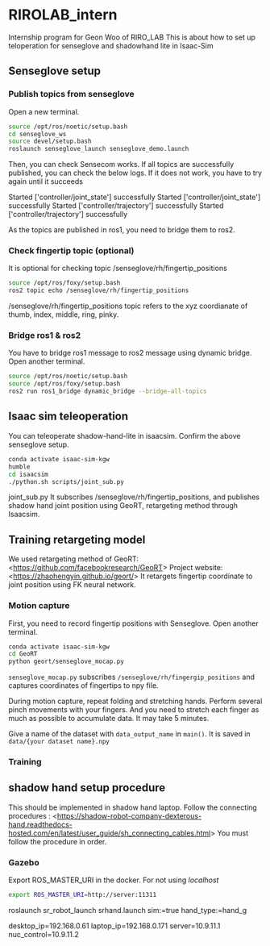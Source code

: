 # RIROLAB_intern
Internship program for Geon Woo of RIRO_LAB
This is about how to set up teloperation for senseglove and shadowhand lite in Isaac-Sim

## Senseglove setup

### Publish topics from senseglove
Open a new terminal.

```bash
source /opt/ros/noetic/setup.bash
cd senseglove_ws
source devel/setup.bash
roslaunch senseglove_launch senseglove_demo.launch
```

Then, you can check Sensecom works. If all topics are successfully published, you can check the below logs. If it does not work, you have to try again until it succeeds

Started ['controller/joint_state'] successfully
Started ['controller/joint_state'] successfully
Started ['controller/trajectory'] successfully
Started ['controller/trajectory'] successfully

As the topics are published in ros1, you need to bridge them to ros2.

### Check fingertip topic (optional)
It is optional for checking topic /senseglove/rh/fingertip_positions

```bash
source /opt/ros/foxy/setup.bash
ros2 topic echo /senseglove/rh/fingertip_positions
```

/senseglove/rh/fingertip_positions topic refers to the xyz coordianate of thumb, index, middle, ring, pinky.

### Bridge ros1 & ros2
You have to bridge ros1 message to ros2 message using dynamic bridge.
Open another terminal.

```bash
source /opt/ros/noetic/setup.bash
source /opt/ros/foxy/setup.bash
ros2 run ros1_bridge dynamic_bridge --bridge-all-topics
```

## Isaac sim teleoperation
You can teleoperate shadow-hand-lite in isaacsim.
Confirm the above senseglove setup.

```bash
conda activate isaac-sim-kgw
humble
cd isaacsim
./python.sh scripts/joint_sub.py
```

joint_sub.py
It subscribes /senseglove/rh/fingertip_positions, and publishes shadow hand joint position using GeoRT, retargeting method through Isaacsim.


## Training retargeting model
We used retargeting method of GeoRT: <<https://github.com/facebookresearch/GeoRT>>
Project website: <<https://zhaohengyin.github.io/geort/>>
It retargets fingertip coordinate to joint position using FK neural network.

### Motion capture
First, you need to record fingertip positions with Senseglove.
Open another terminal.

```bash
conda activate isaac-sim-kgw
cd GeoRT
python geort/senseglove_mocap.py
```
```senseglove_mocap.py``` subscribes ```/senseglove/rh/fingergip_positions``` and captures coordinates of fingertips to npy file. 

During motion capture, repeat folding and stretching hands. Perform several pinch movements with your fingers.  And you need to stretch each finger as much as possible to accumulate data.
It may take 5 minutes. 

Give a name of the dataset with  ```data_output_name``` in ```main()```.
It is saved in ```data/{your dataset name}.npy```

### Training

## shadow hand setup procedure
This should be implemented in shadow hand laptop. 
Follow the connecting procedures : <<https://shadow-robot-company-dexterous-hand.readthedocs-hosted.com/en/latest/user_guide/sh_connecting_cables.html>>
You must follow the procedure in order. 


### Gazebo
Export ROS_MASTER_URI in the docker. For not using *localhost*

```bash
export ROS_MASTER_URI=http://server:11311
```

roslaunch sr_robot_launch srhand.launch sim:=true hand_type:=hand_g

desktop_ip=192.168.0.61 
laptop_ip=192.168.0.171
server=10.9.11.1
nuc_control=10.9.11.2

